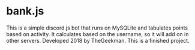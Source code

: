 # bank.js
This is a simple discord.js bot that runs on MySQLite and tabulates points based on activity. It calculates based on the username, so it will add on in other servers. Developed 2018 by TheGeekman. This is a finished project.
